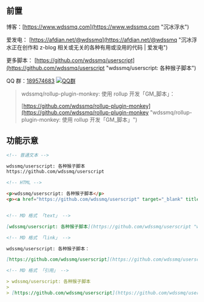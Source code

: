 ## 前置

博客：[https://www.wdssmq.com](https://www.wdssmq.com "沉冰浮水")

爱发电： [https://afdian.net/@wdssmq](https://afdian.net/@wdssmq "沉冰浮水正在创作和 z-blog 相关或无关的各种有用或没用的代码 | 爱发电")

更多脚本： [https://github.com/wdssmq/userscript](https://github.com/wdssmq/userscript "wdssmq/userscript: 各种猴子脚本")

QQ 群：[189574683](//jq.qq.com/?_wv=1027&k=jijevXi0 "我的咸鱼心") [![QQ群](https://pub.idqqimg.com/wpa/images/group.png "QQ群")](//jq.qq.com/?_wv=1027&k=jijevXi0 "我的咸鱼心")

> wdssmq/rollup-plugin-monkey: 使用 rollup 开发「GM\_脚本」：
>
> [https://github.com/wdssmq/rollup-plugin-monkey](https://github.com/wdssmq/rollup-plugin-monkey "wdssmq/rollup-plugin-monkey: 使用 rollup 开发「GM\_脚本」")


## 功能示意

```markdown
<!-- 普通文本 -->

wdssmq/userscript: 各种猴子脚本
https://github.com/wdssmq/userscript

<!-- HTML -->

<p>wdssmq/userscript: 各种猴子脚本</p>
<p><a href="https://github.com/wdssmq/userscript" target="_blank" title="wdssmq/userscript: 各种猴子脚本">https://github.com/wdssmq/userscript</a></p>

```

```markdown

<!-- MD 格式 「text」 -->

[wdssmq/userscript: 各种猴子脚本](https://github.com/wdssmq/userscript "wdssmq/userscript: 各种猴子脚本")

<!-- MD 格式 「link」 -->

wdssmq/userscript: 各种猴子脚本：

[https://github.com/wdssmq/userscript](https://github.com/wdssmq/userscript "wdssmq/userscript: 各种猴子脚本")

<!-- MD 格式 「引用」 -->

> wdssmq/userscript: 各种猴子脚本
>
> [https://github.com/wdssmq/userscript](https://github.com/wdssmq/userscript "wdssmq/userscript: 各种猴子脚本")

```
